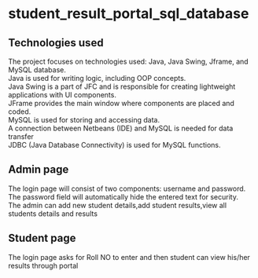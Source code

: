 # student_result_portal_sql_database
## Technologies used
The project focuses on technologies used: Java, Java Swing, Jframe, and MySQL database.<br/>
Java is used for writing logic, including OOP concepts.<br/>
Java Swing is a part of JFC and is responsible for creating lightweight applications with UI components.<br/>
JFrame provides the main window where components are placed and coded.<br/>
MySQL is used for storing and accessing data.<br/>
A connection between Netbeans (IDE) and MySQL is needed for data transfer<br/>
JDBC (Java Database Connectivity) is used for MySQL functions.<br/>

## Admin page
The login page will consist of two components: username and password.<br/>
The password field will automatically hide the entered text for security.<br/>
The admin can add new student details,add student results,view all students details and results

## Student page
The login page asks for Roll NO to enter and then student can view his/her results through portal
